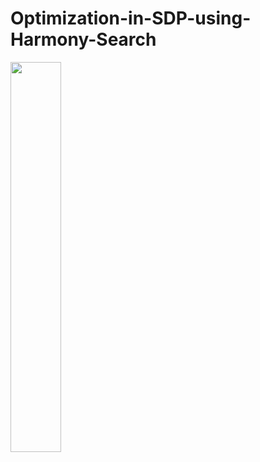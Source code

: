 # Optimization-in-SDP-using-Harmony-Search
<img src="https://user-images.githubusercontent.com/55774589/105133378-01b30780-5b30-11eb-8937-a40e2d5fea2d.png" width="40%" height="40%">

